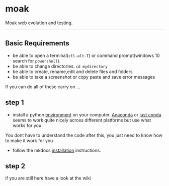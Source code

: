 # moak
Moak web evolution and testing. 
___

## Basic Requirements 

- be able to open a terminal(`ctl-alt-T`) or command prompt(windows 10 search for `powershell`).
- be able to change directories. `cd mydirectory`
- be able to create, rename,edit and delete files and folders
- be able to take a screenshot or copy paste and save error messages

If you can do all of these carry on ...


## step 1

- install a python [environment](https://docs.conda.io/projects/conda/en/latest/user-guide/tasks/manage-environments.html) on your computer. [Anaconda](https://docs.conda.io/projects/conda/en/latest/user-guide/install/) or [just conda](https://docs.conda.io/projects/conda/en/latest/user-guide/cheatsheet.html) seems to work quite nicely across different platforms but use what works for you. 

You dont have to understand the code after this, you just need to know how to make it work for you

- follow the mkdocs [installation]((https://www.mkdocs.org/#installation)) instructions.

## step 2

if you are still here have a look at the wiki












